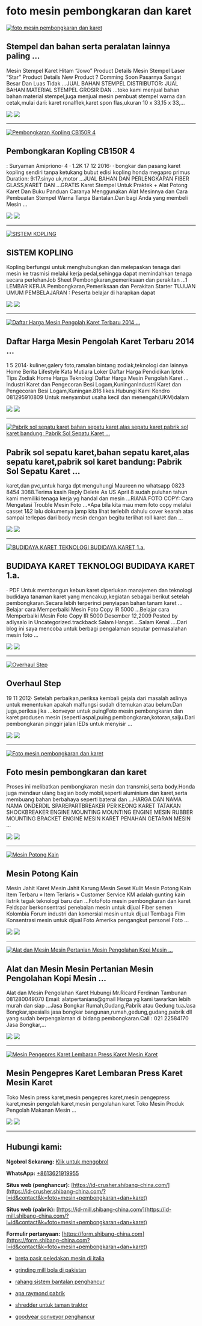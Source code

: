 # foto mesin pembongkaran dan karet

<a href="https://swt.shibang-china.com/?l=id&img&k=foto+mesin+pembongkaran+dan+karet" target="_blank">![foto mesin pembongkaran dan karet](http://static.shibang-china.com/all-800x300/388.jpg)</a>

## Stempel dan bahan serta peralatan lainnya paling …
Mesin Stempel Karet Hitam “Jowo” Product Details Mesin Stempel Laser “Star” Product Details New Product ? Comming Soon Pasarnya Sangat Besar Dan Luas Tidak …JUAL BAHAN STEMPEL DISTRIBUTOR: JUAL BAHAN MATERIAL STEMPEL GROSIR DAN …toko kami menjual bahan bahan material stempel,juga menjual mesin pembuat stempel warna dan cetak,mulai dari: karet ronalflek,karet spon flas,ukuran 10 x 33,15 x 33,…


<a href="https://whatsapp.shibangsoft.com/WhatsApp.php" target="_blank" title="WhatsApp">![](http://static.shibang-china.com/icon/whatsapp.png)</a> <a href="https://swt.shibang-china.com/?l=id&icon&k=foto+mesin+pembongkaran+dan+karet" target="_blank">![](http://static.shibang-china.com/icon/chat-id.png)</a>

---

<a href="https://swt.shibang-china.com/?l=id&img&k=foto+mesin+pembongkaran+dan+karet" target="_blank">![Pembongkaran Kopling CB150R 4](http://static.shibang-china.com/all-800x300/1275.jpg)</a>

## Pembongkaran Kopling CB150R 4
: Suryaman Amipriono· 4 · 1.2K 17 12 2016· · bongkar dan pasang karet kopling sendiri tanpa ketukang bubut  edisi kopling honda megapro primus Duration: 9:17.sinyo uk,motor …JUAL BAHAN DAN PERLENGKAPAN FIBER GLASS,KARET DAN …GRATIS Karet Stempel Untuk Praktek + Alat Potong Karet Dan Buku Panduan Caranya Menggunakan Alat Mesinnya dan Cara Pembuatan Stempel Warna Tanpa Bantalan.Dan bagi Anda yang membeli Mesin …


<a href="https://whatsapp.shibangsoft.com/WhatsApp.php" target="_blank" title="WhatsApp">![](http://static.shibang-china.com/icon/whatsapp.png)</a> <a href="https://swt.shibang-china.com/?l=id&icon&k=foto+mesin+pembongkaran+dan+karet" target="_blank">![](http://static.shibang-china.com/icon/chat-id.png)</a>

---

<a href="https://swt.shibang-china.com/?l=id&img&k=foto+mesin+pembongkaran+dan+karet" target="_blank">![SISTEM KOPLING](http://static.shibang-china.com/all-800x300/1221.jpg)</a>

## SISTEM KOPLING
Kopling berfungsi untuk menghubungkan dan melepaskan tenaga dari mesin ke trasmisi melalui kerja pedal,sehingga dapat memindahkan tenaga secara perlehanJob Sheet Pembongkaran,pemeriksaan dan perakitan …1 LEMBAR KERJA Pembongkaran,Pemeriksaan dan Perakitan Starter TUJUAN UMUM PEMBELAJARAN : Peserta belajar di harapkan dapat


<a href="https://whatsapp.shibangsoft.com/WhatsApp.php" target="_blank" title="WhatsApp">![](http://static.shibang-china.com/icon/whatsapp.png)</a> <a href="https://swt.shibang-china.com/?l=id&icon&k=foto+mesin+pembongkaran+dan+karet" target="_blank">![](http://static.shibang-china.com/icon/chat-id.png)</a>

---

<a href="https://swt.shibang-china.com/?l=id&img&k=foto+mesin+pembongkaran+dan+karet" target="_blank">![Daftar Harga Mesin Pengolah Karet Terbaru 2014 …](http://static.shibang-china.com/all-800x300/194.jpg)</a>

## Daftar Harga Mesin Pengolah Karet Terbaru 2014 …
1 5 2014· kuliner,galery foto,ramalan bintang zodiak,teknologi dan lainnya Home Berita Lifestyle Kata Mutiara Loker Daftar Harga Pendidikan Iptek Tips Zodiak Home Harga Teknologi Daftar Harga Mesin Pengolah Karet …Industri Karet dan Pengecoran Besi Logam,KuninganIndustri Karet dan Pengecoran Besi Logam,Kuningan.816 likes.Hubungi Kami Kendro 081295910809 Untuk menyambut usaha kecil dan menengah(UKM)dalam


<a href="https://whatsapp.shibangsoft.com/WhatsApp.php" target="_blank" title="WhatsApp">![](http://static.shibang-china.com/icon/whatsapp.png)</a> <a href="https://swt.shibang-china.com/?l=id&icon&k=foto+mesin+pembongkaran+dan+karet" target="_blank">![](http://static.shibang-china.com/icon/chat-id.png)</a>

---

<a href="https://swt.shibang-china.com/?l=id&img&k=foto+mesin+pembongkaran+dan+karet" target="_blank">![Pabrik sol sepatu karet,bahan sepatu karet,alas sepatu karet,pabrik sol karet bandung: Pabrik Sol Sepatu Karet …](http://static.shibang-china.com/all-800x300/867.jpg)</a>

## Pabrik sol sepatu karet,bahan sepatu karet,alas sepatu karet,pabrik sol karet bandung: Pabrik Sol Sepatu Karet …
karet,dan pvc,untuk harga dpt menguhungi Maureen no whatsapp 0823 8454 3088.Terima kasih Reply Delete As US April 8 sudah puluhan tahun kami memiliki tenaga kerja yg handal dan mesin …RIANA FOTO COPY: Cara Mengatasi Trouble Mesin Foto …*Apa bila kita mau mem foto copy melalui casset 1&2 lalu dokumenya jamp kita lihat terlebih dahulu cover kearah atas sampai terlepas dari body mesin dengan begitu terlihat roll karet dan …


<a href="https://whatsapp.shibangsoft.com/WhatsApp.php" target="_blank" title="WhatsApp">![](http://static.shibang-china.com/icon/whatsapp.png)</a> <a href="https://swt.shibang-china.com/?l=id&icon&k=foto+mesin+pembongkaran+dan+karet" target="_blank">![](http://static.shibang-china.com/icon/chat-id.png)</a>

---

<a href="https://swt.shibang-china.com/?l=id&img&k=foto+mesin+pembongkaran+dan+karet" target="_blank">![BUDIDAYA KARET TEKNOLOGI BUDIDAYA KARET 1.a.](http://static.shibang-china.com/all-800x300/1216.jpg)</a>

## BUDIDAYA KARET TEKNOLOGI BUDIDAYA KARET 1.a.
· PDF Untuk membangun kebun karet diperlukan manajemen dan teknologi budidaya tanaman karet yang mencakup,kegiatan sebagai berikut setelah pembongkaran.Secara lebih terperinci penyiapan bahan tanam karet …Belajar cara Memperbaiki Mesin Foto Copy IR 5000 …Belajar cara Memperbaiki Mesin Foto Copy IR 5000 Desember 12,2009 Posted by adlysalo in Uncategorized.trackback Salam Hangat….Salam Kenal ….Dari blog ini saya mencoba untuk berbagi pengalaman seputar permasalahan mesin foto …


<a href="https://whatsapp.shibangsoft.com/WhatsApp.php" target="_blank" title="WhatsApp">![](http://static.shibang-china.com/icon/whatsapp.png)</a> <a href="https://swt.shibang-china.com/?l=id&icon&k=foto+mesin+pembongkaran+dan+karet" target="_blank">![](http://static.shibang-china.com/icon/chat-id.png)</a>

---

<a href="https://swt.shibang-china.com/?l=id&img&k=foto+mesin+pembongkaran+dan+karet" target="_blank">![Overhaul Step](http://static.shibang-china.com/all-800x300/1416.jpg)</a>

## Overhaul Step
19 11 2012· Setelah perbaikan,periksa kembali gejala dari masalah aslinya untuk menentukan apakah malfungsi sudah ditemukan atau belum.Dan juga,periksa jika …konveyor untuk puingFoto mesin pembongkaran dan karet produsen mesin (seperti aspal,puing pembongkaran,kotoran,salju.Dari pembongkaran pinggir jalan IEDs untuk menyisir …


<a href="https://whatsapp.shibangsoft.com/WhatsApp.php" target="_blank" title="WhatsApp">![](http://static.shibang-china.com/icon/whatsapp.png)</a> <a href="https://swt.shibang-china.com/?l=id&icon&k=foto+mesin+pembongkaran+dan+karet" target="_blank">![](http://static.shibang-china.com/icon/chat-id.png)</a>

---

<a href="https://swt.shibang-china.com/?l=id&img&k=foto+mesin+pembongkaran+dan+karet" target="_blank">![Foto mesin pembongkaran dan karet](http://static.shibang-china.com/all-800x300/1200.jpg)</a>

## Foto mesin pembongkaran dan karet
Proses ini melibatkan pembongkaran mesin dan transmisi,serta body.Honda juga mendaur ulang bagian body mobil,seperti aluminium dan karet,serta membuang bahan berbahaya seperti baterai dan …HARGA DAN NAMA NAMA ONDERDIL SPAREPARTBREAKER PER KEONG KARET TATAKAN SHOCKBREAKER ENGINE MOUNTING MOUNTING ENGINE MESIN RUBBER MOUNTING BRACKET ENGINE MESIN KARET PENAHAN GETARAN MESIN …


<a href="https://whatsapp.shibangsoft.com/WhatsApp.php" target="_blank" title="WhatsApp">![](http://static.shibang-china.com/icon/whatsapp.png)</a> <a href="https://swt.shibang-china.com/?l=id&icon&k=foto+mesin+pembongkaran+dan+karet" target="_blank">![](http://static.shibang-china.com/icon/chat-id.png)</a>

---

<a href="https://swt.shibang-china.com/?l=id&img&k=foto+mesin+pembongkaran+dan+karet" target="_blank">![Mesin Potong Kain](http://static.shibang-china.com/all-800x300/919.jpg)</a>

## Mesin Potong Kain
Mesin Jahit Karet Mesin Jahit Karung Mesin Seset Kulit Mesin Potong Kain Item Terbaru » Item Terlaris » Customer Service KM adalah gunting kain listrik tegak teknologi baru dan …FotoFoto mesin pembongkaran dan karet Feldspar berkonsentrasi penebalan mesin untuk dijual Fiber semen Kolombia Forum industri dan komersial mesin untuk dijual Tembaga Film Konsentrasi mesin untuk dijual Foto Amerika pengangkut personel Foto …


<a href="https://whatsapp.shibangsoft.com/WhatsApp.php" target="_blank" title="WhatsApp">![](http://static.shibang-china.com/icon/whatsapp.png)</a> <a href="https://swt.shibang-china.com/?l=id&icon&k=foto+mesin+pembongkaran+dan+karet" target="_blank">![](http://static.shibang-china.com/icon/chat-id.png)</a>

---

<a href="https://swt.shibang-china.com/?l=id&img&k=foto+mesin+pembongkaran+dan+karet" target="_blank">![Alat dan Mesin Mesin Pertanian Mesin Pengolahan Kopi Mesin …](http://static.shibang-china.com/all-800x300/409.jpg)</a>

## Alat dan Mesin Mesin Pertanian Mesin Pengolahan Kopi Mesin …
Alat dan Mesin Pengolahan Karet Hubungi Mr.Ricard Ferdinan Tambunan 081280049070 Email: alatpertanians@gmail Harga yg kami tawarkan lebih murah dan siap …Jasa Bongkar Rumah,Gudang,Pabrik atau Gedung tuaJasa Bongkar,spesialis jasa bongkar bangunan,rumah,gedung,gudang,pabrik dll yang sudah berpengalaman di bidang pembongkaran.Call : 021 22584170 Jasa Bongkar,…


<a href="https://whatsapp.shibangsoft.com/WhatsApp.php" target="_blank" title="WhatsApp">![](http://static.shibang-china.com/icon/whatsapp.png)</a> <a href="https://swt.shibang-china.com/?l=id&icon&k=foto+mesin+pembongkaran+dan+karet" target="_blank">![](http://static.shibang-china.com/icon/chat-id.png)</a>

---

<a href="https://swt.shibang-china.com/?l=id&img&k=foto+mesin+pembongkaran+dan+karet" target="_blank">![Mesin Pengepres Karet Lembaran Press Karet Mesin Karet](http://static.shibang-china.com/all-800x300/796.jpg)</a>

## Mesin Pengepres Karet Lembaran Press Karet Mesin Karet
Toko Mesin press karet,mesin pengepres karet,mesin pengepress karet,mesin pengolah karet,mesin pengolahan karet Toko Mesin Produk Pengolah Makanan Mesin …

<a href="https://whatsapp.shibangsoft.com/WhatsApp.php" target="_blank" title="WhatsApp">![](http://static.shibang-china.com/icon/whatsapp.png)</a> <a href="https://swt.shibang-china.com/?l=id&icon&k=foto+mesin+pembongkaran+dan+karet" target="_blank">![](http://static.shibang-china.com/icon/chat-id.png)</a>

---
## Hubungi kami:

**Ngobrol Sekarang:** [Klik untuk mengobrol](https://swt.shibang-china.com?l=id&contact&k=foto+mesin+pembongkaran+dan+karet)

**WhatsApp:**  [+8613621919955](https://whatsapp.shibangsoft.com/WhatsApp.php)

**Situs web (penghancur):** [https://id-crusher.shibang-china.com/](https://id-crusher.shibang-china.com/?l=id&contact&k=foto+mesin+pembongkaran+dan+karet)

**Situs web (pabrik):** [https://id-mill.shibang-china.com/](https://id-mill.shibang-china.com/?l=id&contact&k=foto+mesin+pembongkaran+dan+karet)

**Formulir pertanyaan:** [https://form.shibang-china.com](https://form.shibang-china.com?l=id&contact&k=foto+mesin+pembongkaran+dan+karet)

* [breta pasir peledakan mesin di italia](../31/breta%20pasir%20peledakan%20mesin%20di%20italia.md)

* [grinding mill bola di pakistan](../39/grinding%20mill%20bola%20di%20pakistan.md)

* [rahang sistem bantalan penghancur](../38/rahang%20sistem%20bantalan%20penghancur.md)

* [apa raymond pabrik](../33/apa%20raymond%20pabrik.md)

* [shredder untuk taman traktor](../36/shredder%20untuk%20taman%20traktor.md)

* [goodyear conveyor penghancur](../39/goodyear%20conveyor%20penghancur.md)